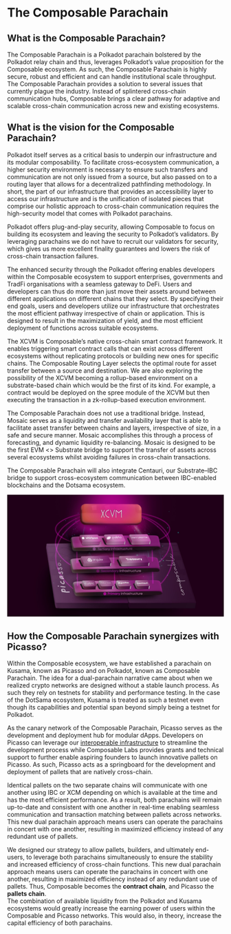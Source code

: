 # The Composable Parachain

## What is the Composable Parachain?

The Composable Parachain is a Polkadot parachain bolstered by the Polkadot relay chain and thus, leverages Polkadot’s 
value proposition for the Composable ecosystem. As such, the Composable Parachain is highly secure, robust and efficient
and can handle institutional scale throughput. The Composable Parachain provides a solution to several issues that 
currently plague the industry. Instead of splintered cross-chain communication hubs, Composable brings a clear pathway 
for adaptive and scalable cross-chain communication across new and existing ecosystems. 


## What is the vision for the Composable Parachain?

Polkadot itself serves as a critical basis to underpin our infrastructure and its modular composability. To facilitate 
cross-ecosystem communication, a higher security environment is necessary to ensure such transfers and communication are
not only issued from a source, but also passed on to a routing layer that allows for a decentralized pathfinding 
methodology. In short, the part of our infrastructure that provides an accessibility layer to access our infrastructure 
and is the unification of isolated pieces that comprise our holistic approach to cross-chain communication requires the 
high-security model that comes with Polkadot parachains.

Polkadot offers plug-and-play security, allowing Composable to focus on building its ecosystem and leaving the security 
to Polkadot’s validators. By leveraging parachains we do not have to recruit our validators for security, which gives us
more excellent finality guarantees and lowers the risk of cross-chain transaction failures.

The enhanced security through the Polkadot offering enables developers within the Composable ecosystem to support 
enterprises, governments and TradFi organisations with a seamless gateway to DeFi. Users and developers can thus do more
than just move their assets around between different applications on different chains that they select. By specifying 
their end goals, users and developers utilize our infrastructure that orchestrates the most efficient pathway 
irrespective of chain or application. This is designed to result in the maximization of yield, and the most efficient 
deployment of functions across suitable ecosystems.

The XCVM is Composable’s native cross-chain smart contract framework. It enables triggering smart contract calls that 
can exist across different ecosystems without replicating protocols or building new ones for specific chains. The 
Composable Routing Layer selects the optimal route for asset transfer between a source and destination.
We are also exploring the possibility of the XCVM becoming a rollup-based environment on a substrate-based chain which 
would be the first of its kind. For example, a contract would be deployed on the spree module of the XCVM but then 
executing the transaction in a zk-rollup-based execution environment.

The Composable Parachain does not use a traditional bridge. Instead, Mosaic serves as a liquidity and transfer 
availability layer that is able to facilitate asset transfer between chains and layers, irrespective of size, in a safe 
and secure manner. Mosaic accomplishes this through a process of forecasting, and dynamic liquidity re-balancing. Mosaic
is designed to be the first EVM \<\> Substrate bridge to support the transfer of assets across several ecosystems whilst 
avoiding failures in cross-chain transactions. 

The Composable Parachain will also integrate Centauri, our Substrate–IBC bridge to support cross-ecosystem communication
between IBC-enabled blockchains and the Dotsama ecosystem.


![composable_parachain_architecture](../../static/img/parachains/composable-parachain-architecture.jpg)


## How the Composable Parachain synergizes with Picasso?

Within the Composable ecosystem, we have established a parachain on Kusama, known as Picasso and on Polkadot, known as 
Composable Parachain. The idea for a dual-parachain narrative came about when we realized crypto networks are designed 
without a stable launch process. As such they rely on testnets for stability and performance testing. In the case of the
DotSama ecosystem, Kusama is treated as such a testnet even though its capabilities and potential span beyond simply 
being a testnet for Polkadot. 

As the canary network of the Composable Parachain, Picasso serves as the development and deployment hub for modular 
dApps. Developers on Picasso can leverage our 
[interoperable infrastructure](https://medium.com/composable-finance/understanding-composables-modularly-interoperable-infrastructure-e3986fa58d21) 
to streamline the development process while Composable Labs provides grants and technical support to further enable 
aspiring founders to launch innovative pallets on Picasso. As such, Picasso acts as a springboard for the development 
and deployment of pallets that are natively cross-chain. 

Identical pallets on the two separate chains will communicate with one another using IBC or XCM depending on which is 
available at the time and has the most efficient performance. As a result, both parachains will remain up-to-date and 
consistent with one another in real-time enabling seamless communication and transaction matching between pallets across
networks. This new dual parachain approach means users can operate the parachains in concert with one another, resulting
in maximized efficiency instead of any redundant use of pallets. 

We designed our strategy to allow pallets, builders, and ultimately end-users, to leverage both parachains 
simultaneously to ensure the stability and increased efficiency of cross-chain functions. This new dual parachain 
approach means users can operate the parachains in concert with one another, resulting in maximized efficiency instead 
of any redundant use of pallets. Thus, Composable becomes the **contract chain**, and Picasso the **pallets chain**.  
The combination of available liquidity from the Polkadot and Kusama ecosystems would greatly increase the earning power 
of users within the Composable and Picasso networks. This would also, in theory, increase the capital efficiency of both
parachains.